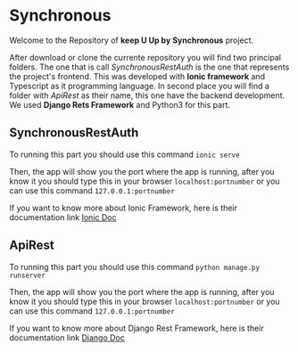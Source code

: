 # Synchronous

Welcome to the Repository of **keep U Up by Synchronous** project.

After download or clone the currente repository you will find two principal folders. The one that is call *SynchronousRestAuth* is the one that represents the project's frontend. This was developed with **Ionic framework** and Typescript as it programming language. In second place you will find a folder with *ApiRest* as their name, this one have the backend development. We used **Django Rets Framework** and Python3 for this part.

## SynchronousRestAuth

To running this part you should use this command ```ionic serve```

Then, the app will show you the port where the app is running, after you know it you should type this in your browser ```localhost:portnumber``` or you can use this command ```127.0.0.1:portnumber```

If you want to know more about Ionic Framework, here is their documentation link [Ionic Doc](https://ionicframework.com/docs/v1/guide/)

## ApiRest

To running this part you should use this command ```python manage.py runserver```

Then, the app will show you the port where the app is running, after you know it you should type this in your browser ```localhost:portnumber``` or you can use this command ```127.0.0.1:portnumber```

If you want to know more about Django Rest Framework, here is their documentation link [Django Doc](http://www.django-rest-framework.org/)
